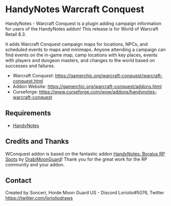# HandyNotes Warcraft Conquest 

HandyNotes - Warcraft Conquest is a plugin adding campaign information for users of the HandyNotes addon! This release is for World of Warcraft Retail 8.3.

It adds Warcraft Conquest campaign maps for locations, NPCs, and scheduled events to maps and minimaps. Anyone attending a campaign can find events on the in-game map, camp locations with key places, events with players and dungeon masters, and changes to the world based on successes and failures.

* Warcraft Conquest: https://gamerchic.org/warcraft-conquest/warcraft-conquest.html
* Addon Website: https://gamerchic.org/warcraft-conquest/addons.html
* Curseforge: https://www.curseforge.com/wow/addons/handynotes-warcraft-conquest 

## Requirements

* [HandyNotes](https://www.curseforge.com/wow/addons/handynotes)

## Credits and Thanks

WConquest addon is based on the fantastic addon [HandyNotes: Boralus RP Spots](https://www.curseforge.com/wow/addons/handynotes-boralus-rp-spots) by [OrabiMoonGuard](https://www.curseforge.com/members/oraibimoonguard)!  Thank you for the great work for the RP community and your addon.

## Contact

Created by Sonceri, Horde Moon Guard US - Discord Loriolio#5076, Twitter https://twitter.com/lorioliodraws
